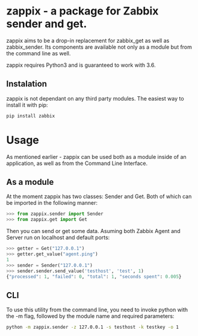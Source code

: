 # zappix - a package for Zabbix sender and get.

zappix aims to be a drop-in replacement for zabbix_get as well as zabbix_sender.
Its components are available not only as a module but from the command line as well.

zappix requires Python3 and is guaranteed to work with 3.6.

## Instalation 

zappix is not dependant on any third party modules.
The easiest way to install it with pip:
```sh
pip install zabbix
```

# Usage

As mentioned earlier - zappix can be used both as a module inside of an application, as well as from the Command Line Interface.

## As a module

At the moment zappix has two classes: Sender and Get. Both of which can be imported in the following manner:
```python
>>> from zappix.sender import Sender
>>> from zappix.get import Get
```

Then you can send or get some data. Asuming both Zabbix Agent and Server run on localhost and default ports:

```python
>>> getter = Get("127.0.0.1")
>>> getter.get_value("agent.ping")
1
>>> sender = Sender("127.0.0.1")
>>> sender.sender.send_value('testhost', 'test', 1)
{"processed": 1, "failed": 0, "total": 1, "seconds spent": 0.005}

```

## CLI

To use this utility from the command line, you need to invoke python with the -m flag, followed by the module name and required parameters:

```sh
python -m zappix.sender -z 127.0.0.1 -s testhost -k testkey -o 1
```
